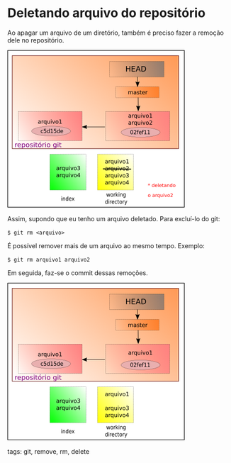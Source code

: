 # Deletando arquivo do repositório

Ao apagar um arquivo de um diretório, também é preciso fazer a remoção dele no repositório.

![deletando arquivo do working directory](./img/fluxoGit10.png)

Assim, supondo que eu tenho um arquivo deletado. Para excluí-lo do git:
```
$ git rm <arquivo>
```
É possível remover mais de um arquivo ao mesmo tempo. Exemplo:
```
$ git rm arquivo1 arquivo2
```
Em seguida, faz-se o commit dessas remoções.

![deletando arquivo do repositório](./img/fluxoGit11.png)

tags: git, remove, rm, delete
